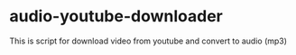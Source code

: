 # audio-youtube-downloader
This is script for download video from youtube and convert to audio (mp3)
